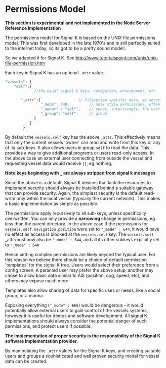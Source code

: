 # Permissions Model

**This section is experimental and not implemented in the Node Server Reference Implementation**

The permissions model for Signal K is based on the UNIX file permissions model. This was first developed in the late 1970's and is still perfectly suited to the internet today, so its got to be a pretty sound model!.

So we adapted it for Signal K. See http://www.tutorialspoint.com/unix/unix-file-permission.htm

Each key in Signal K has an optional `_attr` value.
```javascript
"vessels": {
    "self":{
             //the usual signal k keys, navigation, environment, etc

       "_attr":{                 // filesystem specific data, eg security, possibly more later
                "_mode": 640,         // unix style permissions, often written in `owner:group:other` form, `-rw-r-----`
                "_owner" : "self",    // owner, surprisingly. The user who created the item, sometimes a virtual user like 'self'
                "_group": "self"      // group
             }
           }
        }
```
By default the `vessels.self` key has the above `_attr`. This effectively means that only the current vessels 'owner' can read and write from this key or any of its sub-keys. It also allows users in group `self` to read the data. This provides a way to give additional programs or users read-only access. In the above case an external user connecting from outside the vessel and requesting vessel data would receive `{}`, eg nothing.

__Note:keys beginning with `_` are always stripped from signal k messages__

Since the above is a default, Signal K devices that lack the resources to implement security should always be installed behind a suitable gateway that can provide security. Again, the simplest security is the default read-write only within the local vessel (typically the current network). This makes a basic implementation as simple as possible.

The permissions apply recursively to all sub-keys, unless specifically overwritten. You can only provide a __narrowing__ change in permissions, eg less than the parent directory. In the above case if the permissions for `vessels.self.navigation.position` were set to `"_mode" : 644`, it would have no effect as access is blocked at the `vessels.self` key. The `vessels.self` _attr must now also be `"_mode" : 644`, and all its other subkeys explicitly set to `"_mode" : 640`

Hence setting complex permissions are likely beyond the typical user. For this reason we believe there should be a choice of default permission 'templates' for the signal K tree. Users would select their preference from a config screen. A paranoid user may prefer the above setup, another may chose to allow basic data similar to AIS (position, cog, speed, etc), and others may expose much more.

Templates also allow sharing of data for specific uses or needs, like a social group, or a marina.

Exposing everything (`"_mode" : 666`) would be dangerous - it would potentially allow external users to gain control of the vessels systems, however it is useful for demos and software development. All signal K implementations should always consider the potential danger of such permissions, and protect users if possible.

**The implementation of proper security is the responsibility of the Signal K software implementation provider.**

By manipulating the `_attr` values for the Signal K keys, and creating suitable users and groups a sophisticated and well proven security model for vessel data can be created.

